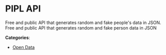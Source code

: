 # PIPL API


Free and public API that generates random and fake people's data in JSON.  Free and public API that generates random and fake person data in JSON



**Categories**:
- [Open Data](https://github.com/apis-list/apis-list#open-data)




